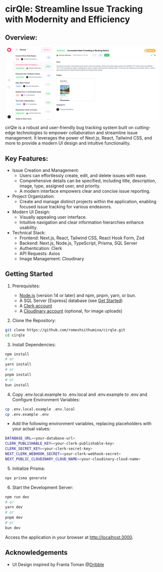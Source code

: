# cirQle: Streamline Issue Tracking with Modernity and Efficiency

## Overview:

![cirQle demo iamge](/public/assets/demo/cirqle-demo.png)

cirQle is a robust and user-friendly bug tracking system built on cutting-edge technologies to empower collaboration and streamline issue management. It leverages the power of Next.js, React, Tailwind CSS, and more to provide a modern UI design and intuitive functionality.

## Key Features:

- Issue Creation and Management:
  - Users can effortlessly create, edit, and delete issues with ease.
  - Comprehensive details can be specified, including title, description, image, type, assigned user, and priority.
  - A modern interface empowers clear and concise issue reporting.
- Project Organization:
  - Create and manage distinct projects within the application, enabling focused issue tracking for various endeavors.
- Modern UI Design:
  - Visually appealing user interface.
  - Intuitive navigation and clear information hierarchies enhance usability.
- Technical Stack:
  - Frontend: Next.js, React, Tailwind CSS, React Hook Form, Zod
  - Backend: Next.js, Node.js, TypeScript, Prisma, SQL Server
  - Authentication: Clerk
  - API Requests: Axios
  - Image Management: Cloudinary

## Getting Started

1. Prerequisites:

   - [Node.js](https://nodejs.org/en) (version 14 or later) and npm, pnpm, yarn, or bun.
   - A SQL Server [Express] database (see [Get Started](https://learn.microsoft.com/en-us/sql/relational-databases/tutorial-getting-started-with-the-database-engine?view=sql-server-ver16))
   - A [Clerk account](https://dashboard.clerk.com/sign-in)
   - A [Cloudinary account](https://cloudinary.com/) (optional, for image uploads)

2. Clone the Repository:

```bash
git clone https://github.com/romeshsithumina/cirqle.git
cd cirqle
```

3. Install Dependencies:

```bash
npm install
# or
yarn install
# or
pnpm install
# or
bun install
```

4. Copy .env.local.example to .env.local and .env.example to .env and Configure Environment Variables:

```bash
cp .env.local.example .env.local
cp .env.example .env
```

- Add the following environment variables, replacing placeholders with your actual values:

```bash
DATABASE_URL=<your-database-url>
CLERK_PUBLISHABLE_KEY=<your-clerk-publishable-key>
CLERK_SECRET_KEY=<your-clerk-secret-key>
NEXT_CLERK_WEBHOOK_SECRET=<your-clerk-webhook-secret>
NEXT_PUBLIC_CLOUDINARY_CLOUD_NAME=<your-cloudinary-cloud-name>
```

5. Initialize Prisma:

```bash
npx prisma generate
```

6. Start the Development Server:

```bash
npm run dev
# or
yarn dev
# or
pnpm dev
# or
bun dev
```

Access the application in your browser at [http://localhost:3000](http://localhost:3000).

## Acknowledgements

- UI Design inspired by Franta Toman @[Dribble](https://dribbble.com/shots/14241404-Opinio-UI-Design)
